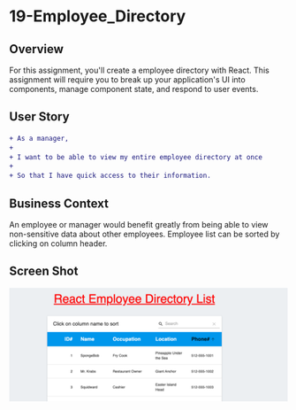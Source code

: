 # 19-Employee_Directory

## Overview

For this assignment, you'll create a employee directory with React. This assignment will require you to break up your application's UI into components, manage component state, and respond to user events.

## User Story

```diff
+ As a manager,
+
+ I want to be able to view my entire employee directory at once 
+
+ So that I have quick access to their information.
```

## Business Context

An employee or manager would benefit greatly from being able to view non-sensitive data about other employees. Employee list can be sorted by clicking on column header.

## Screen Shot

![Getting Started](./screenshot.png)